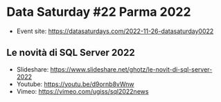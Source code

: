 # Data Saturday #22 Parma 2022
- Event site: https://datasaturdays.com/2022-11-26-datasaturday0022
## Le novità di SQL Server 2022
- Slideshare: https://www.slideshare.net/ghotz/le-novit-di-sql-server-2022
- Youtube: https://youtu.be/d9ornb8vWnw
- Vimeo: https://vimeo.com/ugiss/sql2022news
